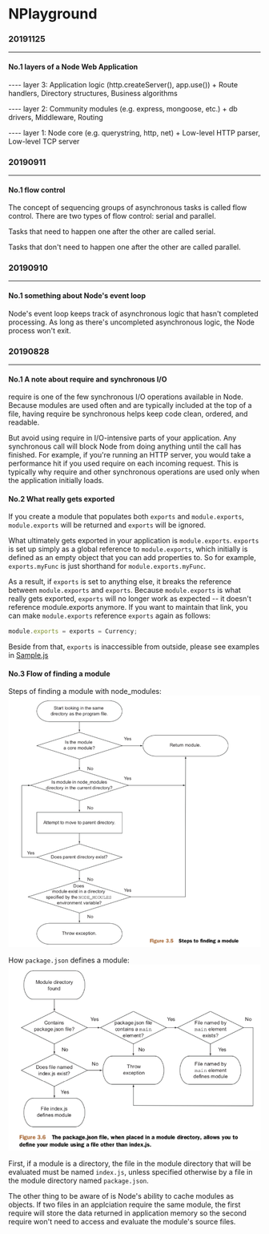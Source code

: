 # NPlayground

### 20191125
***
#### No.1 layers of a Node Web Application
---- layer 3: Application logic (http.createServer(), app.use()) + Route handlers, Directory structures, Business algorithms

---- layer 2: Community modules (e.g. express, mongoose, etc.) + db drivers, Middleware, Routing

---- layer 1: Node core (e.g. querystring, http, net) + Low-level HTTP parser, Low-level TCP server

### 20190911
***
#### No.1 flow control
The concept of sequencing groups of asynchronous tasks is called flow control. There are two types of flow control: serial and parallel.

Tasks that need to happen one after the other are called serial. 

Tasks that don't need to happen one after the other are called parallel. 

### 20190910
***
#### No.1 something about Node's event loop
Node's event loop keeps track of asynchronous logic that hasn't completed processing. As long as there's uncompleted asynchronous logic, the Node process won't exit.


### 20190828
***
#### No.1 A note about require and synchronous I/O
require is one of the few synchronous I/O operations available in Node. Because modules are used often and are typically included at the top of a file, having require be synchronous helps keep code clean, ordered, and readable.

But avoid using require in I/O-intensive parts of your application. Any synchronous call will block Node from doing anything until the call has finished. For example, if you're running an HTTP server, you would take a performance hit if you used require on each incoming request. This is typically why require and other synchronous operations are used only when the application initially loads.

#### No.2 What really gets exported
If you create a module that populates both `exports` and `module.exports`, `module.exports` will be returned and `exports` will be ignored.

What ultimately gets exported in your application is `module.exports`. `exports` is set up simply as a global reference to `module.exports`, which initially is defined as an empty object that you can add properties to. So for example, `exports.myFunc` is just shorthand for `module.exports.myFunc`.

As a result, if `exports` is set to anything else, it breaks the reference between `module.exports` and `exports`. Because `module.exports` is what really gets exported, `exports` will no longer work as expected -- it doesn't reference module.exports anymore. If you want to maintain that link, you can make `module.exports` reference `exports` again as follows:

```javascript
module.exports = exports = Currency;
```
Beside from that, `exports` is inaccessible from outside, please see examples in [Sample.js](./basics/Sample.js)

#### No.3 Flow of finding a module

Steps of finding a module with node_modules:
![Steps of finding a module](./imgs/20190828_flow_of_finding_modules.png)


How `package.json` defines a module:
![package_define_modules](./imgs/20190828_how_package_define_a_module.png)

First, if a module is a directory, the file in the module directory that will be evaluated must be named `index.js`, unless specified otherwise by a file in the module directory named `package.json`.

The other thing to be aware of is Node's ability to cache modules as objects. If two files in an applciation require the same module, the first require will store the data returned in application memory so the second require won't need to access and evaluate the module's source files.

